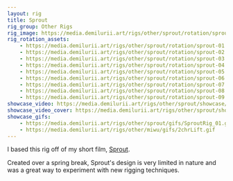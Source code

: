 ```yaml
---
layout: rig
title: Sprout
rig_group: Other Rigs
rig_image: https://media.demilurii.art/rigs/other/sprout/rotation/sprout-01.png
rig_rotation_assets:
    - https://media.demilurii.art/rigs/other/sprout/rotation/sprout-01.png
    - https://media.demilurii.art/rigs/other/sprout/rotation/sprout-02.png
    - https://media.demilurii.art/rigs/other/sprout/rotation/sprout-03.png
    - https://media.demilurii.art/rigs/other/sprout/rotation/sprout-04.png
    - https://media.demilurii.art/rigs/other/sprout/rotation/sprout-05.png
    - https://media.demilurii.art/rigs/other/sprout/rotation/sprout-06.png
    - https://media.demilurii.art/rigs/other/sprout/rotation/sprout-07.png
    - https://media.demilurii.art/rigs/other/sprout/rotation/sprout-08.png
    - https://media.demilurii.art/rigs/other/sprout/rotation/sprout-09.png
showcase_video: https://media.demilurii.art/rigs/other/sprout/showcase/showcase.mp4
showcase_video_cover: https://media.demilurii.art/rigs/other/sprout/showcase/cover.jpg
showcase_gifs:
    - https://media.demilurii.art/rigs/other/sprout/gifs/SproutRig_01.gif
    - https://media.demilurii.art/rigs/other/miwu/gifs/2chrLift.gif
---
```


I based this rig off of my short film, [Sprout](/films/sprout).

Created over a spring break, Sprout's design is very limited in nature and was a great way to experiment with new rigging techniques.